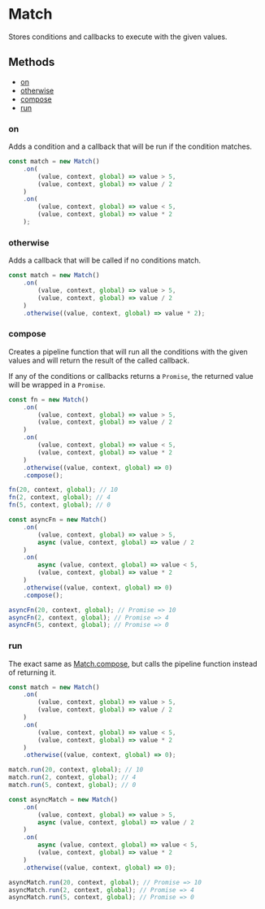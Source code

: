 # Match

Stores conditions and callbacks to execute with the given values.

## Methods

- [on](#on)
- [otherwise](#otherwise)
- [compose](#compose)
- [run](#run)

### on

Adds a condition and a callback that will be run if the condition matches.

```ts
const match = new Match()
	.on(
		(value, context, global) => value > 5,
		(value, context, global) => value / 2
	)
	.on(
		(value, context, global) => value < 5,
		(value, context, global) => value * 2
	);
```

### otherwise

Adds a callback that will be called if no conditions match.

```ts
const match = new Match()
	.on(
		(value, context, global) => value > 5,
		(value, context, global) => value / 2
	)
	.otherwise((value, context, global) => value * 2);
```

### compose

Creates a pipeline function that will run all the conditions with the given values and will return the result of the called callback.

If any of the conditions or callbacks returns a `Promise`, the returned value will be wrapped in a `Promise`.

```ts
const fn = new Match()
	.on(
		(value, context, global) => value > 5,
		(value, context, global) => value / 2
	)
	.on(
		(value, context, global) => value < 5,
		(value, context, global) => value * 2
	)
	.otherwise((value, context, global) => 0)
	.compose();

fn(20, context, global); // 10
fn(2, context, global); // 4
fn(5, context, global); // 0

const asyncFn = new Match()
	.on(
		(value, context, global) => value > 5,
		async (value, context, global) => value / 2
	)
	.on(
		async (value, context, global) => value < 5,
		(value, context, global) => value * 2
	)
	.otherwise((value, context, global) => 0)
	.compose();

asyncFn(20, context, global); // Promise => 10
asyncFn(2, context, global); // Promise => 4
asyncFn(5, context, global); // Promise => 0
```

### run

The exact same as [Match.compose](#compose), but calls the pipeline function instead of returning it.

```ts
const match = new Match()
	.on(
		(value, context, global) => value > 5,
		(value, context, global) => value / 2
	)
	.on(
		(value, context, global) => value < 5,
		(value, context, global) => value * 2
	)
	.otherwise((value, context, global) => 0);

match.run(20, context, global); // 10
match.run(2, context, global); // 4
match.run(5, context, global); // 0

const asyncMatch = new Match()
	.on(
		(value, context, global) => value > 5,
		async (value, context, global) => value / 2
	)
	.on(
		async (value, context, global) => value < 5,
		(value, context, global) => value * 2
	)
	.otherwise((value, context, global) => 0);

asyncMatch.run(20, context, global); // Promise => 10
asyncMatch.run(2, context, global); // Promise => 4
asyncMatch.run(5, context, global); // Promise => 0
```
